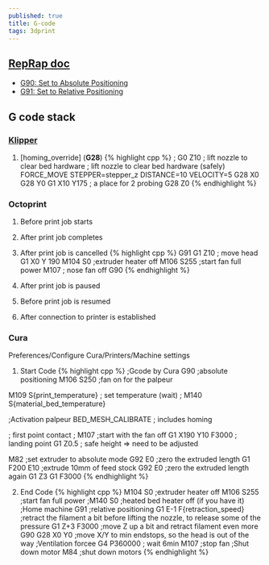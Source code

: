 ```yaml
---
published: true
title: G-code
tags: 3dprint
---
```

## [RepRap doc](https://www.reprap.org/wiki/G-code)

- [G90: Set to Absolute Positioning](https://www.reprap.org/wiki/G-code#G90:_Set_to_Absolute_Positioning)
- [G91: Set to Relative Positioning](https://www.reprap.org/wiki/G-code#G91:_Set_to_Relative_Positioning)

## G code stack

### [Klipper](https://github.com/KevinOConnor/klipper/blob/master/docs/G-Codes.md)

1. \[homing_override\] (**G28**)
{% highlight cpp %}
 ; G0  Z10              ; lift nozzle to clear bed hardware
 ; lift nozzle to clear bed hardware (safely)
 FORCE_MOVE STEPPER=stepper_z DISTANCE=10 VELOCITY=5
 G28 X0
 G28 Y0
 G1 X10 Y175            ; a place for 2 probing
 G28 Z0
{% endhighlight %}

### Octoprint

1. Before print job starts
2. After print job completes
3. After print job is cancelled
{% highlight cpp %}
G91
G1 Z10 ;  move head
G1 X0 Y 190
M104 S0     ;extruder heater off
M106 S255   ;start fan full power
M107 ; nose fan off
G90
{% endhighlight %}

4. After print job is paused
5. Before print job is resumed
5. After connection to printer is established


### Cura

Preferences/Configure Cura/Printers/Machine settings

1. Start Code
{% highlight cpp %}
;Gcode by Cura
G90 ;absolute positioning
M106 S250 ;fan on for the palpeur

M109 S{print_temperature} ; set temperature (wait)
; M140 S{material_bed_temperature}

;Activation palpeur
BED_MESH_CALIBRATE  ; includes homing

; first point contact
; M107 ;start with the fan off
G1 X190 Y10 F3000     ; landing point
G1 Z0.5               ; safe height => need to be adjusted

M82 ;set extruder to absolute mode
G92 E0 ;zero the extruded length
G1 F200 E10 ;extrude 10mm of feed stock
G92 E0 ;zero the extruded length again
G1 Z3
G1 F3000
{% endhighlight %}

2. End Code
{% highlight cpp %}
M104 S0     ;extruder heater off
M106 S255   ;start fan full power
;M140 S0   ;heated bed heater off (if you have it)
;Home machine
G91   ;relative positioning
G1 E-1 F{retraction_speed} ;retract the filament a bit before lifting the nozzle, to release some of the pressure
G1 Z+3 F3000  ;move Z up a bit and retract filament even more
G90
G28 X0 Y0 ;move X/Y to min endstops, so the head is out of the way
;Ventilation forcee
G4 P360000 ; wait 6min 
M107    ;stop fan
;Shut down motor
M84   ;shut down motors
{% endhighlight %}

